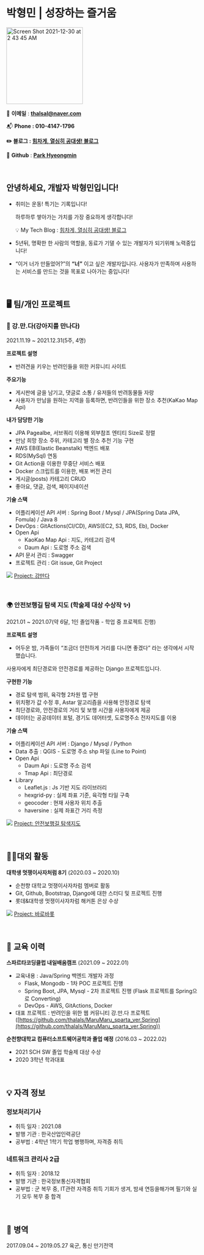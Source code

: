 
# 박형민 | 성장하는 즐거움

<img width="200" alt="Screen Shot 2021-12-30 at 2 43 45 AM" src="https://user-images.githubusercontent.com/42319300/155941568-dd34b2a6-7d5b-47a5-8046-d2b55c341150.jpg">

📧 **이메일** : **thalsal@naver.com**

📬 **Phone  : 010-4147-1796**

**✏️ 블로그 : [힘차게, 열심히 공대생! 블로그](https://thalals.tistory.com/)**

📓 **Github** : **[Park Hyeongmin](https://github.com/thalals)**


<br>


## 안녕하세요, 개발자 박형민입니다!

- 취미는 운동! 특기는 기록입니다!

  하루하루 쌓아가는 가치를 가장 중요하게 생각합니다!

  
    💡 My Tech Blog : [힘차게, 열심히 공대생! 블로그](https://thalals.tistory.com/)



- 5년뒤,  명확한 한 사람의 역할을, 동료가 기댈 수 있는 개발자가 되기위해 노력중입니다!

- “이거 너가 만들었어?”의 **“너”** 이고 싶은 개발자입니다.
  사용자가 만족하며 사용하는 서비스를 만드는 것을 목표로 나아가는 중입니다!

<br>

## 🖥️ 팀/개인 프로젝트

### 🐶 강.만.다(강아지를 만나다)

2021.11.19 ~ 2021.12.31(5주, 4명)

**프로젝트 설명**
 - 반려견을 키우는 반려인들을 위한 커뮤니티 사이트

**주요기능**

- 게시판에 글을 남기고, 댓글로 소통 / 유저들의 반려동물들 자랑
- 사용자가 만남을 원하는 지역을 등록하면, 반려인들을 위한 장소 추천(KaKao Map Api)

**내가 담당한 기능**

- JPA Pagealbe, 서브쿼리 이용해 외부참조 엔티티 Size로 정렬
- 만남 희망 장소 주위, 카테고리 별 장소 추천 기능 구현
- AWS EB(Elastic Beanstalk) 백엔드 배포
- RDS(MySql) 연동
- Git Action을 이용한 무중단 서비스 배포
- Docker 스크립트를 이용한, 배포 버전 관리
- 게시글(posts) 카테고리 CRUD
- 좋아요, 댓글, 검색, 페이지네이션

**기술 스택**

- 어플리케이션 API 서버 : Spring Boot / Mysql / JPA(Spring Data JPA, Fomula) / Java 8
- DevOps : GitActions(CI/CD), AWS(EC2, S3, RDS, Eb), Docker
- Open Api
    - KaoKao Map Api : 지도, 카테고리 검색
    - Daum Api : 도로명 주소 검색
- API 문서 관리 : Swagger
- 프로젝트 관리 : Git issue, Git Project

<img src="https://img.shields.io/badge/Github-%230A0A0A.svg?&style=flat-square&logo=Github&logoColor=white"> [Project: 강만다](https://github.com/thalals/MaruMaru_sparta_ver.Spring)

<br>


### 🌍 안전보행길 탐색 지도 (학술제 대상 수상작 ✨)

2021.01 ~ 2021.07(약 6달, 1인 졸업작품 - 학업 중 프로젝트 진행)

**프로젝트 설명**
 - 어두운 밤, 가족들이 “조금더 안전하게 거리를 다니면 좋겠다” 라는 생각에서 시작했습니다.

사용자에게 최단경로와 안전경로를 제공하는 Django 프로젝트입니다.

**구현한 기능**

- 경로 탐색 범위, 육각형 2차원 맵 구현
- 위치평가 값 수정 후, Astar 알고리즘을 사용해 안정경로 탐색
- 최단경로와, 안전경로의 거리 및 보행 시간을 사용자에게 제공
- 데이터는 공공데이터 포털, 경기도 데어터셋, 도로명주소 전자지도를 이용

**기술 스택**

- 어플리케이션 API 서버 : Django / Mysql / Python
- Data 추출 : QGIS - 도로명 주소 shp 파일 (Line to Point)
- Open Api
    - Daum Api : 도로명 주소 검색
    - Tmap Api : 최단경로
- Library
    - Leaflet.js : Js 기반 지도 라이브러리
    - hexgrid-py : 실제 좌표 기준, 육각형 타일 구축
    - geocoder : 현재 사용자 위치 추출
    - haversine : 실제 좌표간 거리 측정

<img src="https://img.shields.io/badge/Github-%230A0A0A.svg?&style=flat-square&logo=Github&logoColor=white"> [Project: 안전보행길 탐색지도](https://github.com/thalals/SafetyMap-Graduation-Project)

<br>


## 💁🏻대외 활동

**대학생 멋쟁이사자처럼 8기** (2020.03 ~ 2020.10)

- 순천향 대학교 멋쟁이사자차럼 멤버로 활동
- Git, Github, Bootstrap, Django에 대한 스터디 및 프로젝트 진행
- 롯데&대학생 멋쟁이사자차럼 해커톤 은상 수상

<img src="https://img.shields.io/badge/Github-%230A0A0A.svg?&style=flat-square&logo=Github&logoColor=white"> [Project: 바로바롯](https://github.com/thalals/Project_barobarot)

<br>


## 🏫 교육 이력

**스파르타코딩클럽 내일배움캠프** (2021.09 ~ 2022.01)

- 교육내용 : Java/Spring 백엔드 개발자 과정
    - Flask, Mongodb - 1차 POC 프로젝트 진행
    - Spring Boot, JPA, Mysql - 2차 프로젝트 진행 (Flask 프로젝트를 Spring으로 Converting)
    - DevOps - AWS, GitActions, Docker
- 대표 프로젝트 : 반려인을 위한 웹 커뮤니티 강.만.다 프로젝트([https://github.com/thalals/MaruMaru_sparta_ver.Spring](https://github.com/thalals/MaruMaru_sparta_ver.Spring))

**순천향대학교 컴퓨터소프트웨어공학과 졸업 예정** (2016.03 ~ 2022.02)

- 2021 SCH SW 졸업 학술제 대상 수상
- 2020 3학년 학과대표

<br>


## 💡 자격 정보

### 정보처리기사

- 취득 일자 : 2021.08
- 발행 기관 : 한국산업인력공단
- 공부법 : 4학년 1학기 학업 병행하며, 자격증 취득

### 네트워크 관리사 2급

- 취득 일자 : 2018.12
- 발행 기관 : 한국정보통신자격협회
- 공부법 : 군 복무 중, IT관련 자격증 취득 기회가 생겨, 밤새 연등을해가며 필기와 실기 모두 복무 중 합격

<br>


## 🔫 병역

2017.09.04 ~ 2019.05.27 육군, 통신 만기전역
